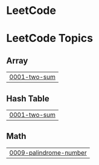 # LeetCode
<!---LeetCode Topics Start-->
# LeetCode Topics
## Array
|  |
| ------- |
| [0001-two-sum](https://github.com/Saadat-Khan/LeetCode/tree/master/0001-two-sum) |
## Hash Table
|  |
| ------- |
| [0001-two-sum](https://github.com/Saadat-Khan/LeetCode/tree/master/0001-two-sum) |
## Math
|  |
| ------- |
| [0009-palindrome-number](https://github.com/Saadat-Khan/LeetCode/tree/master/0009-palindrome-number) |
<!---LeetCode Topics End-->